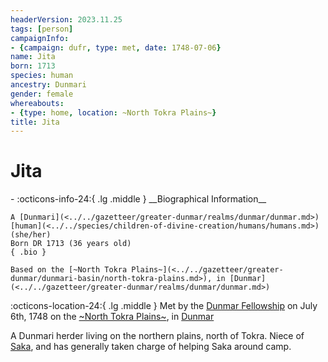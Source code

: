 ```yaml
---
headerVersion: 2023.11.25
tags: [person]
campaignInfo:
- {campaign: dufr, type: met, date: 1748-07-06}
name: Jita
born: 1713
species: human
ancestry: Dunmari
gender: female
whereabouts:
- {type: home, location: ~North Tokra Plains~}
title: Jita
---
```

# Jita
<div class="grid cards ext-narrow-margin ext-one-column" markdown>
- :octicons-info-24:{ .lg .middle } __Biographical Information__

    A [Dunmari](<../../gazetteer/greater-dunmar/realms/dunmar/dunmar.md>) [human](<../../species/children-of-divine-creation/humans/humans.md>) (she/her)  
    Born DR 1713 (36 years old)  
    { .bio }

    Based on the [~North Tokra Plains~](<../../gazetteer/greater-dunmar/dunmari-basin/north-tokra-plains.md>), in [Dunmar](<../../gazetteer/greater-dunmar/realms/dunmar/dunmar.md>)
</div>



:octicons-location-24:{ .lg .middle } Met by the [Dunmar Fellowship](<../pcs/dunmar-fellowship/dunmar-fellowship.md>) on July 6th, 1748 on the [~North Tokra Plains~](<../../gazetteer/greater-dunmar/dunmari-basin/north-tokra-plains.md>), in [Dunmar](<../../gazetteer/greater-dunmar/realms/dunmar/dunmar.md>)  


A Dunmari herder living on the northern plains, north of Tokra. Niece of [Saka](<./saka.md>), and has generally taken charge of helping Saka around camp. 

